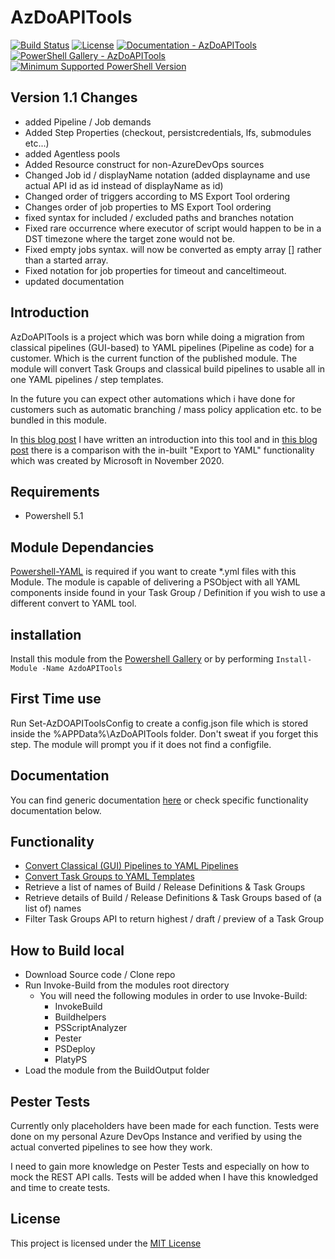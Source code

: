 # AzDoAPITools

[![Build Status](https://dev.azure.com/ContinuousData/cdtestproject/_apis/build/status/tsteenbakkers.AzDoAPITools?repoName=Continuous-Data%2FAzDoAPITools&branchName=master)](https://dev.azure.com/ContinuousData/cdtestproject/_build/latest?definitionId=4&repoName=Continuous-Data%2FAzDoAPITools&branchName=master)
[![License](https://img.shields.io/badge/license-MIT-blue.svg)](./LICENSE.md)
[![Documentation - AzDoAPITools](https://img.shields.io/badge/Documentation-AzDoAPITools-blue.svg)](./docs/README.md)
[![PowerShell Gallery - AzDoAPITools](https://img.shields.io/badge/PowerShell%20Gallery-AzDoAPITools-blue.svg)](https://www.powershellgallery.com/packages/AzDoAPITools)
[![Minimum Supported PowerShell Version](https://img.shields.io/badge/PowerShell-5.1-blue.svg)](https://github.com/PowerShell/PowerShell)

## Version 1.1 Changes

- added Pipeline / Job demands
- Added Step Properties (checkout, persistcredentials, lfs, submodules etc...)
- added Agentless pools
- Added Resource construct for non-AzureDevOps sources
- Changed Job id / displayName notation (added displayname and use actual API id as id instead of displayName as id)
- Changed order of triggers according to MS Export Tool ordering
- Changes order of job properties to MS Export Tool ordering
- fixed syntax for included / excluded paths and branches notation
- Fixed rare occurrence where executor of script would happen to be in a DST timezone where the target zone would not be.
- Fixed empty jobs syntax. will now be converted as empty array [] rather than a started array.
- Fixed notation for job properties for timeout and canceltimeout.
- updated documentation

## Introduction

AzDoAPITools is a project which was born while doing a migration from classical pipelines (GUI-based) to YAML pipelines (Pipeline as code) for a customer. Which is the current function of the published module. The module will convert Task Groups and classical build pipelines to usable all in one YAML pipelines / step templates.

In the future you can expect other automations which i have done for customers such as automatic branching / mass policy application etc. to be bundled in this module.

In [this blog post](https://www.continuous-data.nl/tools/intro-azdoapitools/) I have written an introduction into this tool and in [this blog post](https://www.continuous-data.nl/azure-devops/full-review-of-the-new-export-to-yaml-feature-in-azure-devops/) there is a comparison with the in-built "Export to YAML" functionality which was created by Microsoft in November 2020.

## Requirements

- Powershell 5.1

## Module Dependancies

[Powershell-YAML](https://www.powershellgallery.com/packages/powershell-yaml) is required if you want to create \*.yml files with this Module. The module is capable of delivering a PSObject with all YAML components inside found in your Task Group / Definition if you wish to use a different convert to YAML tool.

## installation

Install this module from the [Powershell Gallery](https://www.powershellgallery.com/packages/AzdoAPITools) or by performing `Install-Module -Name AzdoAPITools`

## First Time use

Run Set-AzDOAPIToolsConfig to create a config.json file which is stored inside the %APPData%\AzDoAPITools folder. Don't sweat if you forget this step. The module will prompt you if it does not find a configfile.

## Documentation

You can find generic documentation [here](/docs/README.md) or check specific functionality documentation below.

## Functionality

- [Convert Classical (GUI) Pipelines to YAML Pipelines](/docs/classic-to-yaml-conversion.md)
- [Convert Task Groups to YAML Templates](/docs/classic-to-yaml-conversion.md)
- Retrieve a list of names of Build / Release Definitions & Task Groups
- Retrieve details of Build / Release Definitions & Task Groups based of (a list of) names
- Filter Task Groups API to return highest / draft / preview of a Task Group

## How to Build local

- Download Source code / Clone repo
- Run Invoke-Build from the modules root directory
  - You will need the following modules in order to use Invoke-Build:
    - InvokeBuild
    - Buildhelpers
    - PSScriptAnalyzer
    - Pester
    - PSDeploy
    - PlatyPS
- Load the module from the BuildOutput folder

## Pester Tests

Currently only placeholders have been made for each function. Tests were done on my personal Azure DevOps Instance and verified by using the actual converted pipelines to see how they work.

I need to gain more knowledge on Pester Tests and especially on how to mock the REST API calls. Tests will be added when I have this knowledged and time to create tests.

## License

This project is licensed under the [MIT License](https://github.com/tsteenbakkers/AzDoAPITools/blob/master/LICENSE.md)
